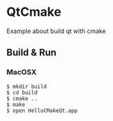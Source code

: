 QtCmake
=======

Example about build qt with cmake

Build & Run
---------

### MacOSX

```
$ mkdir build
$ cd build
$ cmake ..
$ make
$ open HelloCMakeQt.app
```
